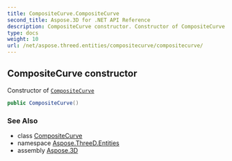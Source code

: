 ```yaml
---
title: CompositeCurve.CompositeCurve
second_title: Aspose.3D for .NET API Reference
description: CompositeCurve constructor. Constructor of CompositeCurve
type: docs
weight: 10
url: /net/aspose.threed.entities/compositecurve/compositecurve/
---
```

## CompositeCurve constructor

Constructor of [`CompositeCurve`](../)

```csharp
public CompositeCurve()
```

### See Also

* class [CompositeCurve](../)
* namespace [Aspose.ThreeD.Entities](../../compositecurve/)
* assembly [Aspose.3D](../../../)



